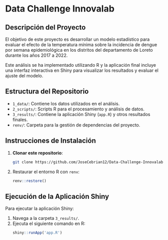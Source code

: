 # Data Challenge Innovalab

## Descripción del Proyecto
El objetivo de este proyecto es desarrollar un modelo estadístico para evaluar el efecto de la temperatura mínima sobre la incidencia de dengue por semana epidemiológica en los distritos del departamento de Loreto durante los años 2017 a 2022.

Este análisis se ha implementado utilizando R y la aplicación final incluye una interfaz interactiva en Shiny para visualizar los resultados y evaluar el ajuste del modelo.

## Estructura del Repositorio

- `1_data/`: Contiene los datos utilizados en el análisis.
- `2_scripts/`: Scripts R para el procesamiento y análisis de datos.
- `3_results/`: Contiene la aplicación Shiny (`app.R`) y otros resultados finales.
- `renv/`: Carpeta para la gestión de dependencias del proyecto.

## Instrucciones de Instalación

1. **Clonar este repositorio**:
   ```bash
   git clone https://github.com/JoseCebrian12/Data-Challenge-Innovalab
   ```
2. Restaurar el entorno R con `renv`:
   ```r
   renv::restore()
   ```
## Ejecución de la Aplicación Shiny

Para ejecutar la aplicación Shiny:

1. Navega a la carpeta `3_results/`.
2. Ejecuta el siguiente comando en R:
   ``` r
   shiny::runApp('app.R')
   ```

   

